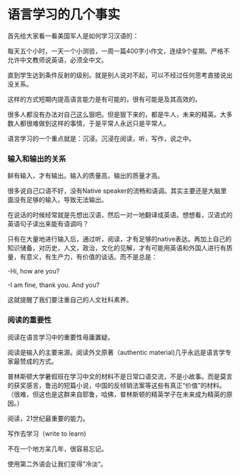 # 语言学习的几个事实

首先给大家看一看美国军人是如何学习汉语的：

每天五个小时，一天一个小测验，一周一篇400字小作文，连续9个星期。严格不允许中文教师说英语，必须全中文。

直到学生达到条件反射的级别。就是别人说对不起，可以不经过任何思考直接说出没关系。

这样的方式短期内提高语言能力是有可能的，很有可能是及其高效的。

很多人都没有办法对自己这么狠吧。但是狠下来的，都是牛人，未来的精英。大多数人都很难做到这样的事情，于是平常人永远只是平常人。

语言学习的一个重点就是：沉浸。沉浸在阅读，听，写作，说之中。

### 输入和输出的关系

鲜有输入，才有输出。输入的质量高，输出的质量才高。

很多说自己口语不好，没有Native speaker的流畅和语调。其实主要还是大脑里面没有足够的输入，导致无法输出。

在说话的时候经常就是先想出汉语，然后一对一地翻译成英语。想想看，汉语式的英语句子读出来能有语调吗？

只有在大量地进行输入后，通过听，阅读，才有足够的native表达。再加上自己的知识储备，对历史，人文，政治，文化的见解，才有可能用英语和外国人进行有质量，有意义，有生产力，有价值的谈话。而不是总是：

-Hi, how are you?

-I am fine, thank you. And you?

这就提醒了我们要注重自己的人文社科素养。

### 阅读的重要性

阅读在语言学习中的重要性毋庸置疑。

阅读是输入的主要来源。阅读外文原著（authentic material\)几乎永远是语言学专家最赞成的方式。

普林斯顿大学暑假班在学习中文的材料不是日常口语交流，不是小故事。而是莫言的获奖感言，鲁迅的短篇小说，中国的反倾销法案等这些有真正“价值”的材料。（很难，但这也是这群来自耶鲁，哈佛，普林斯顿的精英学子在未来成为精英的原因。）



阅读，21世纪最重要的能力。

写作去学习（write to learn\)

不在一个地方呆几年，很容易忘记。

使用第二外语会让我们变得”冷淡“。

